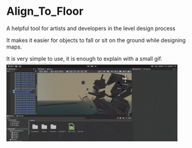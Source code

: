 # Align_To_Floor
A helpful tool for artists and developers in the level design process

It makes it easier for objects to fall or sit on the ground while designing maps.

It is very simple to use, it is enough to explain with a small gif.
![alt text](https://github.com/Oppenheimr/Align_To_Floor/blob/main/AlignToFloorGif.gif)
